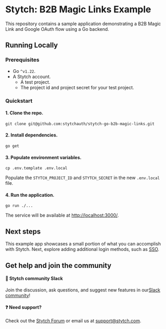 # Stytch: B2B Magic Links Example

This repository contains a sample application demonstrating a B2B Magic Link and Google OAuth flow using a Go backend.

## Running Locally

### Prerequisites

- Go `^v1.22`.
- A Stytch account.
  - A test project.
  - The project id and project secret for your test project.

### Quickstart

#### 1. Clone the repo.

```shell
git clone git@github.com:stytchauth/stytch-go-b2b-magic-links.git
```

#### 2. Install dependencies.

```shell
go get
```

#### 3. Populate environment variables.

```shell
cp .env.template .env.local
```

Populate the `STYTCH_PROJECT_ID` and `STYTCH_SECRET` in the new `.env.local` file.

#### 4. Run the application.

```shell
go run ./...
```

The service will be available at [http://localhost:3000/](http://localhost:3000/).

## Next steps

This example app showcases a small portion of what you can accomplish with Stytch. Next, explore adding additional login methods, such as [SSO](https://stytch.com/docs/b2b/guides/sso/initial-setup).

## Get help and join the community

#### :speech_balloon: Stytch community Slack

Join the discussion, ask questions, and suggest new features in our ​[Slack community](https://stytch.com/docs/resources/support/overview)!

#### :question: Need support?

Check out the [Stytch Forum](https://forum.stytch.com/) or email us at [support@stytch.com](mailto:support@stytch.com).
